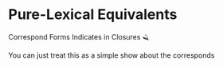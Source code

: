 # Pure-Lexical Equivalents

Correspond Forms Indicates in Closures 🪒

You can just treat this as a simple show about the corresponds
